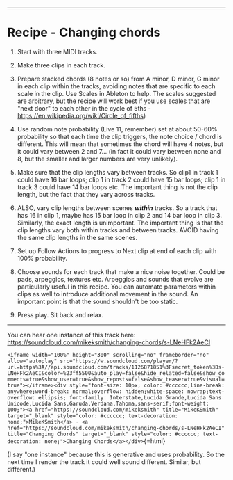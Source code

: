 ------------------------------------------------------------------------

# Recipe - Changing chords

1.  Start with three MIDI tracks.

2.  Make three clips in each track.

3.  Prepare stacked chords (8 notes or so) from A minor, D minor, G minor in each clip within the tracks, avoiding notes that are specific to each scale in the clip. Use Scales in Ableton to help. The scales suggested are arbitrary, but the recipe will work best if you use scales that are "next door" to each other in the cycle of 5ths - <https://en.wikipedia.org/wiki/Circle_of_fifths>)

4.  Use random note probability (Live 11, remember) set at about 50-60% probability so that each time the clip triggers, the note choice / chord is different. This will mean that sometimes the chord will have 4 notes, but it could vary between 2 and 7... (in fact it could vary between none and 8, but the smaller and larger numbers are very unlikely).

5.  Make sure that the clip lengths vary between tracks. So clip1 in track 1 could have 16 bar loops; clip 1 in track 2 could have 15 bar loops; clip 1 in track 3 could have 14 bar loops etc. The important thing is not the clip length, but the fact that they vary across tracks.

6.  ALSO, vary clip lengths between scenes ***within*** tracks. So a track that has 16 in clip 1, maybe has 15 bar loop in clip 2 and 14 bar loop in clip 3. Similarly, the exact length is unimportant. The important thing is that the clip lengths vary both within tracks and between tracks. AVOID having the same clip lengths in the same scenes.

7.  Set up Follow Actions to progress to Next clip at end of each clip with 100% probability.

8.  Choose sounds for each track that make a nice noise together. Could be pads, arpeggios, textures etc. Arpeggios and sounds that evolve are particularly useful in this recipe. You can automate parameters within clips as well to introduce additional movement in the sound. An important point is that the sound shouldn't be too static.

9.  Press play. Sit back and relax.

------------------------------------------------------------------------

You can hear one instance of this track here: <https://soundcloud.com/mikeksmith/changing-chords/s-LNeHFk2AeCI>

`<iframe width="100%" height="300" scrolling="no" frameborder="no" allow="autoplay" src="https://w.soundcloud.com/player/?url=https%3A//api.soundcloud.com/tracks/1126871851%3Fsecret_token%3Ds-LNeHFk2AeCI&color=%23ff5500&auto_play=false&hide_related=false&show_comments=true&show_user=true&show_reposts=false&show_teaser=true&visual=true"></iframe><div style="font-size: 10px; color: #cccccc;line-break: anywhere;word-break: normal;overflow: hidden;white-space: nowrap;text-overflow: ellipsis; font-family: Interstate,Lucida Grande,Lucida Sans Unicode,Lucida Sans,Garuda,Verdana,Tahoma,sans-serif;font-weight: 100;"><a href="https://soundcloud.com/mikeksmith" title="MikeKSmith" target="_blank" style="color: #cccccc; text-decoration: none;">MikeKSmith</a> · <a href="https://soundcloud.com/mikeksmith/changing-chords/s-LNeHFk2AeCI" title="Changing Chords" target="_blank" style="color: #cccccc; text-decoration: none;">Changing Chords</a></div>`{=html}

(I say "one instance" because this is generative and uses probability. So the next time I render the track it could well sound different. Similar, but different.)
